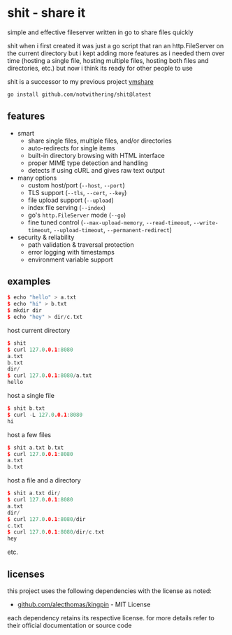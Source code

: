 # shit - **sh**are **it**

simple and effective fileserver written in go to share files quickly

shit when i first created it was just a go script that ran an http.FileServer on the current directory but i kept adding more features as i needed them over time (hosting a single file, hosting multiple files, hosting both files and directories, etc.) but now i think its ready for other people to use

shit is a successor to my previous project [vmshare](https://github.com/notwithering/vmshare)

```bash
go install github.com/notwithering/shit@latest
```

## features

- smart
    - share single files, multiple files, and/or directories
    - auto-redirects for single items
    - built-in directory browsing with HTML interface
    - proper MIME type detection and handling
    - detects if using cURL and gives raw text output
- many options
    - custom host/port (`--host`, `--port`)
    - TLS support (`--tls`, `--cert`, `--key`)
    - file upload support (`--upload`)
    - index file serving (`--index`)
    - go's `http.FileServer` mode (`--go`)
    - fine tuned control (`--max-upload-memory`, `--read-timeout`, `--write-timeout`, `--upload-timeout`, `--permanent-redirect`)
- security & reliability
    - path validation & traversal protection
    - error logging with timestamps
    - environment variable support

## examples

<!-- code examples labeled as C++ for better bash formatting -->

```cpp
$ echo "hello" > a.txt
$ echo "hi" > b.txt
$ mkdir dir
$ echo "hey" > dir/c.txt
```

host current directory

```cpp
$ shit
$ curl 127.0.0.1:8080
a.txt
b.txt
dir/
$ curl 127.0.0.1:8080/a.txt
hello
```

host a single file

```cpp
$ shit b.txt
$ curl -L 127.0.0.1:8080
hi
```

host a few files

```cpp
$ shit a.txt b.txt
$ curl 127.0.0.1:8080
a.txt
b.txt
```

host a file and a directory

```cpp
$ shit a.txt dir/
$ curl 127.0.0.1:8080
a.txt
dir/
$ curl 127.0.0.1:8080/dir
c.txt
$ curl 127.0.0.1:8080/dir/c.txt
hey
```

etc.

## licenses

this project uses the following dependencies with the license as noted:

- [github.com/alecthomas/kingpin](https://github.com/alecthomas/kingpin) - MIT License

each dependency retains its respective license. for more details refer to their official documentation or source code
